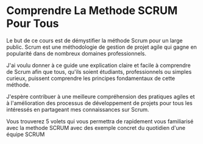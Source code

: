# Comprendre La Methode SCRUM Pour Tous

Le but de ce cours est de démystifier la méthode Scrum pour un large public. Scrum est une méthodologie de gestion de projet agile qui gagne en popularité dans de nombreux domaines professionnels. 

J'ai voulu donner à ce guide une explication claire et facile à comprendre de Scrum afin que tous, qu'ils soient étudiants, professionnels ou simples curieux, puissent comprendre les principes fondamentaux de cette méthode. 

J'espère contribuer à une meilleure compréhension des pratiques agiles et à l'amélioration des processus de développement de projets pour tous les intéressés en partageant mes connaissances sur Scrum. 

Vous trouverez 5 volets qui vous permettra de rapidement vous familiarisé avec la methode SCRUM avec des exemple concret du quotidien d'une équipe SCRUM
